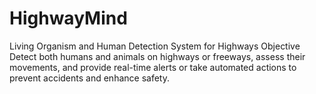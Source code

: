 # HighwayMind
Living Organism and Human Detection System for Highways
Objective
Detect both humans and animals on highways or freeways, assess their movements, and provide real-time alerts or take automated actions to prevent accidents and enhance safety.
